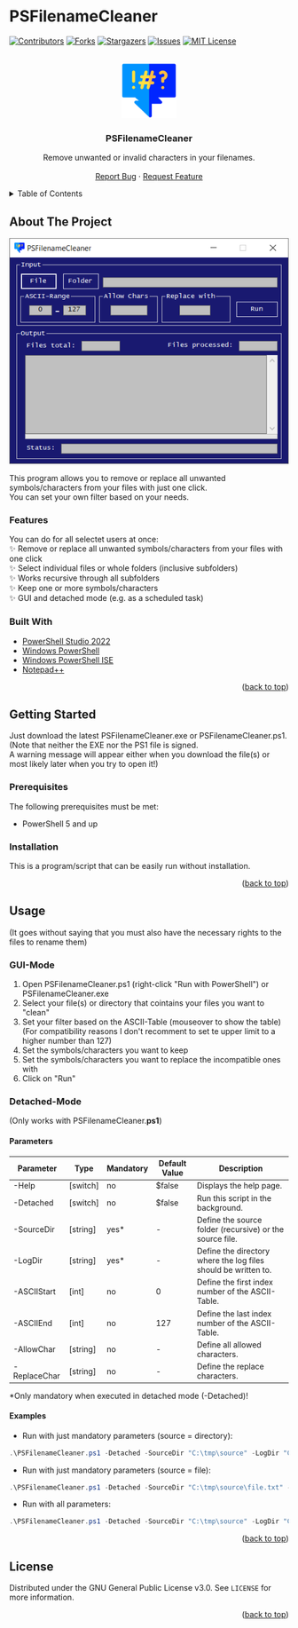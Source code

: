 # PSFilenameCleaner

<div id="top"></div>
<!--
*** Thanks for checking out the Best-README-Template. If you have a suggestion
*** that would make this better, please fork the repo and create a pull request
*** or simply open an issue with the tag "enhancement".
*** Don't forget to give the project a star!
*** Thanks again! Now go create something AMAZING! :D
-->



<!-- PROJECT SHIELDS -->
<!--
*** I'm using markdown "reference style" links for readability.
*** Reference links are enclosed in brackets [ ] instead of parentheses ( ).
*** See the bottom of this document for the declaration of the reference variables
*** for contributors-url, forks-url, etc. This is an optional, concise syntax you may use.
*** https://www.markdownguide.org/basic-syntax/#reference-style-links
-->
[![Contributors][contributors-shield]][contributors-url]
[![Forks][forks-shield]][forks-url]
[![Stargazers][stars-shield]][stars-url]
[![Issues][issues-shield]][issues-url]
[![MIT License][license-shield]][license-url]



<!-- PROJECT LOGO -->
<br />
<div align="center">
  <a href="https://github.com/OPUM-LABS/PSFilenameCleaner/">
    <img src="/.gitignore/strong-language_l-blue.png" alt="Logo" width="100" height="100">
  </a>

<h3 align="center">PSFilenameCleaner</h3>

  <p align="center">
    Remove unwanted or invalid characters in your filenames.
    <br />
    <br />
    <a href="https://github.com/OPUM-LABS/PSFilenameCleaner/issues">Report Bug</a>
    ·
    <a href="https://github.com/OPUM-LABS/PSFilenameCleaner/pulls">Request Feature</a>
  </p>
</div>


<!-- TABLE OF CONTENTS -->
<details>
  <summary>Table of Contents</summary>
  <ol>
    <li>
      <a href="#about-the-project">About The Project</a>
      <ul>
        <li><a href="#features">Features</a></li>
        <li><a href="#built-with">Built With</a></li>
      </ul>
    </li>
    <li>
      <a href="#getting-started">Getting Started</a>
      <ul>
        <li><a href="#prerequisites">Prerequisites</a></li>
        <li><a href="#installation">Installation</a></li>
      </ul>
    </li>
    <li><a href="#usage">Usage</a></li>
          <ul>
        <li><a href="#gui-mode">GUI-Mode</a></li>
        <li><a href="#detached-mode">Detached-Mode</a></li>
      </ul>
    <li><a href="#license">License</a></li>
  </ol>
</details>


<!-- ABOUT THE PROJECT -->
## About The Project

[![Product Name Screen Shot][product-screenshot]](https://github.com/OPUM-LABS/PSFilenameCleaner/blob/main/.gitignore/Screenshot_PSFilenameCleaner.png)

This program allows you to remove or replace all unwanted symbols/characters from your files with just one click.  
You can set your own filter based on your needs.

### Features
You can do for all selectet users at once:  
✨ Remove or replace all unwanted symbols/characters from your files with one click  
✨ Select individual files or whole folders (inclusive subfolders)  
✨ Works recursive through all subfolders  
✨ Keep one or more symbols/characters  
✨ GUI and detached mode (e.g. as a scheduled task)   

### Built With

* [PowerShell Studio 2022](https://www.sapien.com/software/powershell_studio)
* [Windows PowerShell](https://docs.microsoft.com/en-us/powershell/)
* [Windows PowerShell ISE](https://docs.microsoft.com/en-us/powershell/scripting/windows-powershell/ise/introducing-the-windows-powershell-ise?view=powershell-7.1)
* [Notepad++](https://notepad-plus-plus.org/)
<p align="right">(<a href="#top">back to top</a>)</p>

<!-- GETTING STARTED -->
## Getting Started

Just download the latest PSFilenameCleaner.exe or PSFilenameCleaner.ps1.  
(Note that neither the EXE nor the PS1 file is signed.  
A warning message will appear either when you download the file(s) or most likely later when you try to open it!)

### Prerequisites

The following prerequisites must be met:
* PowerShell 5 and up

### Installation

This is a program/script that can be easily run without installation.
<p align="right">(<a href="#top">back to top</a>)</p>


<!-- USAGE EXAMPLES -->
## Usage
(It goes without saying that you must also have the necessary rights to the files to rename them)
### GUI-Mode
1. Open PSFilenameCleaner.ps1 (right-click "Run with PowerShell") or PSFilenameCleaner.exe
2. Select your file(s) or directory that cointains your files you want to "clean"
3. Set your filter based on the ASCII-Table (mouseover to show the table)  
(For compatibility reasons I don't recomment to set te upper limit to a higher number than 127)
4. Set the symbols/characters you want to keep
5. Set the symbols/characters you want to replace the incompatible ones with
6. Click on "Run"

### Detached-Mode
(Only works with PSFilenameCleaner.**ps1**)
#### Parameters
| Parameter    | Type     | Mandatory | Default Value | Description                                                    |
|--------------|----------|-----------|---------------|----------------------------------------------------------------|
| -Help        | [switch] | no        | $false        | Displays the help page.                                        |
| -Detached    | [switch] | no        | $false        | Run this script in the background.                             |
| -SourceDir   | [string] | yes*      | -             | Define the source folder (recursive) or the source file.       |
| -LogDir      | [string] | yes*      | -             | Define the directory where the log files should be written to. |
| -ASCIIStart  | [int]    | no        | 0             | Define the first index number of the ASCII-Table.              |
| -ASCIIEnd    | [int]    | no        | 127           | Define the last index number of the ASCII-Table.               |
| -AllowChar   | [string] | no        | -             | Define all allowed characters.                                 |
| -ReplaceChar | [string] | no        | -             | Define the replace characters.                                 |

*Only mandatory when executed in detached mode (-Detached)!

#### Examples
- Run with just mandatory parameters (source = directory):
```powershell
.\PSFilenameCleaner.ps1 -Detached -SourceDir "C:\tmp\source" -LogDir "C:\tmp\logs"
```
- Run with just mandatory parameters (source = file):
```powershell
.\PSFilenameCleaner.ps1 -Detached -SourceDir "C:\tmp\source\file.txt" -LogDir "C:\tmp\logs"
```
- Run with all parameters:
```powershell
.\PSFilenameCleaner.ps1 -Detached -SourceDir "C:\tmp\source" -LogDir "C:\tmp\logs" -ASCIIStart "12" -ASCIIEnd "32" -AllowChar "€©" -ReplaceChar "-"
```
<p align="right">(<a href="#top">back to top</a>)</p>


<!-- LICENSE -->
## License

Distributed under the GNU General Public License v3.0. See `LICENSE` for more information.
<p align="right">(<a href="#top">back to top</a>)</p>



<!-- MARKDOWN LINKS & IMAGES -->
<!-- https://www.markdownguide.org/basic-syntax/#reference-style-links -->
[contributors-shield]: https://img.shields.io/github/contributors/OPUM-LABS/PSFilenameCleaner.svg?style=for-the-badge
[contributors-url]: https://github.com/OPUM-LABS/PSFilenameCleaner/graphs/contributors
[forks-shield]: https://img.shields.io/github/forks/OPUM-LABS/PSFilenameCleaner.svg?style=for-the-badge
[forks-url]: https://github.com/OPUM-LABS/PSFilenameCleaner/network/members
[stars-shield]: https://img.shields.io/github/stars/OPUM-LABS/PSFilenameCleaner.svg?style=for-the-badge
[stars-url]: https://github.com/OPUM-LABS/PSFilenameCleaner/stargazers
[issues-shield]: https://img.shields.io/github/issues/OPUM-LABS/PSFilenameCleaner.svg?style=for-the-badge
[issues-url]: https://github.com/OPUM-LABS/PSFilenameCleaner/issues
[license-shield]: https://img.shields.io/github/license/OPUM-LABS/PSFilenameCleaner.svg?style=for-the-badge
[license-url]: https://github.com/OPUM-LABS/PSFilenameCleaner/blob/master/LICENSE
[product-screenshot]: .gitignore/Screenshot_PSFilenameCleaner.png
